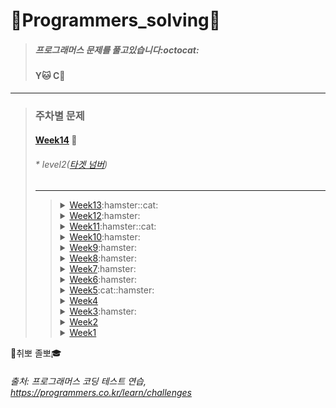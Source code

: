 # :seedling:Programmers_solving:seedling:

> ##### 프로그래머스 문제를 풀고있습니다:octocat:
> #### Y:cat: C:hamster: 

***
>### 주차별 문제
> 
>#### [Week14](https://github.com/yerin85/PS/tree/master/Week14) :hamster:
>###### * level2([타겟 넘버](https://programmers.co.kr/learn/courses/30/lessons/43165)) 
>
>---
>><details>
>><summary><a href="https://github.com/yerin85/PS/tree/master/Week13">Week13</a>:hamster::cat:</summary>
>><div markdown="1">
>><ul>
>><li> level2(위장)  </li>
>><li> level2(조이스틱)  </li>
>></div>
>></details>
>><details>
>><summary><a href="https://github.com/yerin85/PS/tree/master/Week12">Week12</a>:hamster:</summary>
>><div markdown="1">
>><ul>
>><li> level2(프린터)  </li>
>></div>
>></details>
>><details>
>><summary><a href="https://github.com/yerin85/PS/tree/master/Week11">Week11</a>:hamster::cat:</summary>
>><div markdown="1">
>><ul>
>><li> level3(입국심사)  </li>
>></div>
>></details>
>><details>
>><summary><a href="https://github.com/yerin85/PS/tree/master/Week10">Week10</a>:hamster:</summary>
>><div markdown="1">
>><ul>
>><li> level3(단속 카메라)  </li>
>></div>
>></details>
>><details>
>><summary><a href="https://github.com/yerin85/PS/tree/master/Week9">Week9</a>:hamster:</summary>
>><div markdown="1">
>><ul>
>><li> level2(수식 최대화)  </li>
>></div>
>></details>
>><details>
>><summary><a href="https://github.com/yerin85/PS/tree/master/Week8">Week8</a>:hamster:</summary>
>><div markdown="1">
>><ul>
>><li> level3(보석쇼핑)  </li>
>></div>
>></details>
>><details>
>><summary><a href="https://github.com/yerin85/PS/tree/master/Week7">Week7</a>:hamster:</summary>
>><div markdown="1">
>><ul>
>><li> level3(여행경로)  </li>
>></div>
>></details>
>>
>><details>
>><summary><a href="https://github.com/yerin85/PS/tree/master/Week6">Week6</a>:hamster:</summary>
>><div markdown="1">
>><ul>
>><li> level2(괄호 변환) </li>
>></div>
>></details>
>>
>><details>
>><summary><a href="https://github.com/yerin85/PS/tree/master/Week5">Week5</a>:cat::hamster:</summary>
>><div markdown="1">
>><ul>
>><li>level3(디스크 컨트롤러)</li>
>></div>
>></details>
>>
>><details>
>><summary><a href="https://github.com/yerin85/PS/tree/master/Week4">Week4</a></summary>
>><div markdown="1">
>><ul>
>><li>level3(네트워크) </li>
>></div>
>></details>
>>
>><details>
>><summary><a href="https://github.com/yerin85/PS/tree/master/Week3">Week3</a>:hamster:</summary>
>><div markdown="1">
>><ul>
>><li> level1(실패율) </li>
>><li> level2(문자열압축) </li>
>><li> level2(방금그곡)</li> </ul>
>></div>
>></details>
>>
>><details>
>><summary><a href="https://github.com/yerin85/PS/tree/master/Week2">Week2</a></summary>
>><div markdown="1">
>><ul>
>><li>level1(크레인 인형뽑기)</li> 
>><li> level2(더 맵게) </li> </ul> 
>></div>
>></details>
>>
>><details>
>><summary><a href="https://github.com/yerin85/PS/tree/master/Week1">Week1</a> </summary> 
>><div markdown="1"><ul>
>><li>level1(다트게임)</li> 
>><li>level2(다리를 지나는 트럭)</li>
>> </ul></div>
>></details>
>>
>>
:file_folder:취뽀 졸뽀:mortar_board: 

###### 출처: 프로그래머스 코딩 테스트 연습, https://programmers.co.kr/learn/challenges
